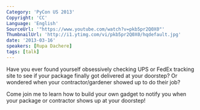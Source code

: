 ```yaml
---
Category: 'PyCon US 2013'
Copyright: 'CC'
Language: 'English'
SourceUrl: '"https://www.youtube.com/watch?v=pkb5pr2Q0X0"'
ThumbnailUrl: 'http://i1.ytimg.com/vi/pkb5pr2Q0X0/hqdefault.jpg'
date: '2013-03-16'
speakers: [Rupa Dachere]
tags: [talk]
---
```

Have you ever found yourself obsessively checking UPS or FedEx tracking site to see if your package finally got delivered at your doorstep?  Or wondered when your contractor/gardener showed up to do their job?  

Come join me to learn how to build your own gadget to notify you when your package or contractor shows up at your doorstep!